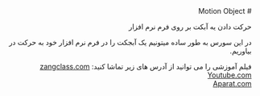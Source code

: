 <div dir="rtl">
# Motion Object

حرکت دادن یه آبکت بر روی فرم نرم افزار

در این سورس به طور ساده میتونیم یک آبجکت را در فرم نرم افزار خود به حرکت در بیاوریم.

فیلم آموزشی را می توانید از آدرس های زیر تماشا کنید:
<a href="http://www.zangclass.com/motion-object-in-c-sharp/">zangclass.com</a> <br />
<a href="https://www.youtube.com/watch?v=1yZXXCl0tB4&t=14s">Youtube.com</a> <br />
<a href="https://www.aparat.com/v/Zc0UA">Aparat.com</a> <br />

</div>
